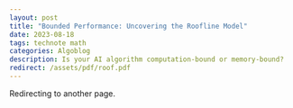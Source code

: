 ```yaml
---
layout: post
title: "Bounded Performance: Uncovering the Roofline Model"
date: 2023-08-18
tags: technote math
categories: Algoblog
description: Is your AI algorithm computation-bound or memory-bound?
redirect: /assets/pdf/roof.pdf
---
```


Redirecting to another page.
